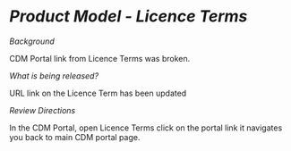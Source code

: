 # *Product Model - Licence Terms*

_Background_

CDM Portal link from Licence Terms was broken.

_What is being released?_

URL link on the Licence Term has been updated 

_Review Directions_

In the CDM Portal, open Licence Terms click on the portal link it navigates you back to main CDM portal page.
